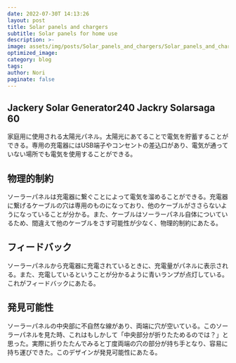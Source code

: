 ```yaml
---
date: 2022-07-30T 14:13:26
layout: post
title: Solar panels and chargers
subtitle: Solar panels for home use
description: >-
image: assets/img/posts/Solar_panels_and_chargers/Solar_panels_and_chargers.jpg
optimized_image: 
category: blog
tags: 
author: Nori
paginate: false
---
```


## Jackery Solar Generator240 Jackry Solarsaga 60

家庭用に使用される太陽光パネル。太陽光にあてることで電気を貯蓄することができる。専用の充電器にはUSB端子やコンセントの差込口があり、電気が通っていない場所でも電気を使用することができる。

## 物理的制約

ソーラーパネルは充電器に繋ぐことによって電気を溜めることができる。充電器に繋げるケーブルの穴は専用のものになっており、他のケーブルがささらないようになっていることが分かる。また、ケーブルはソーラーパネル自体についているため、間違えて他のケーブルをさす可能性が少なく、物理的制約にあたる。

## フィードバック

ソーラーパネルから充電器に充電されているときに、充電量がパネルに表示される。また、充電しているということが分かるように青いランプが点灯している。これがフィードバックにあたる。

## 発見可能性

ソーラーパネルの中央部に不自然な線があり、両端に穴が空いている。このソーラーパネルを見た時、これはもしかして「中央部分が折りたためるのでは？」と思った。実際に折りたたんでみると丁度両端の穴の部分が持ち手となり、容易に持ち運びできた。このデザインが発見可能性にあたる。